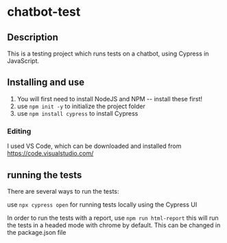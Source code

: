 # chatbot-test

## Description

This is a testing project which runs tests on a chatbot, using Cypress in JavaScript.

## Installing and use

1. You will first need to install NodeJS and NPM -- install these first!
2. use ```npm init -y``` to initialize the project folder
3. use ```npm install cypress``` to install Cypress


### Editing
I used VS Code, which can be downloaded and installed from https://code.visualstudio.com/

## running the tests

There are several ways to run the tests:

use ```npx cypress open``` for running tests locally using the Cypress UI

In order to run the tests with a report, use ```npm run html-report``` this will run the tests in a headed mode with chrome by default. This can be changed in the package.json file


